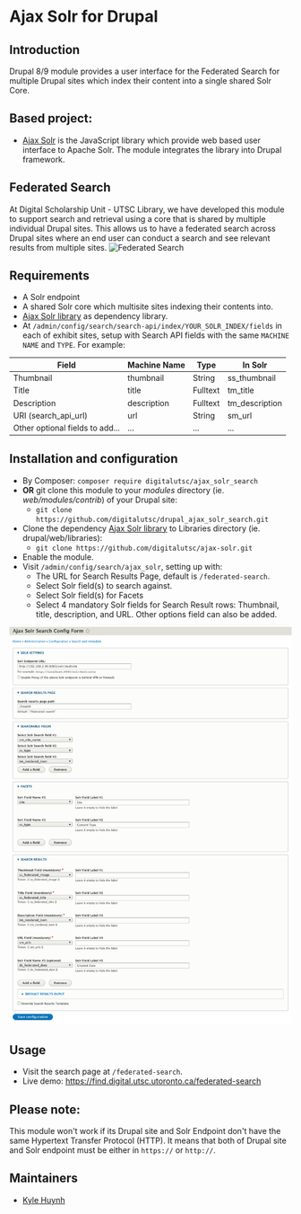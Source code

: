 # Ajax Solr for Drupal

## Introduction
Drupal 8/9 module provides a user interface for the Federated Search for multiple Drupal sites which index their content into a single shared Solr Core.

## Based project:
* [Ajax Solr](https://github.com/evolvingweb/ajax-solr) is the JavaScript library which provide web based user interface to Apache Solr. The module integrates the library into Drupal framework.

## Federated Search
At Digital Scholarship Unit - UTSC Library, we have developed this module to support search and retrieval using a core that is shared by multiple individual Drupal sites. This allows us to have a federated search across Drupal sites where an end user can conduct a search and see relevant results from multiple sites.
![Federated Search](https://github.com/digitalutsc/islandora_lite_docs/raw/main/Islandora%20Lite%20Solr%20Setup.svg "Federated Search")

## Requirements
* A Solr endpoint
* A shared Solr core which multisite sites indexing their contents into.
* [Ajax Solr library](https://github.com/digitalutsc/ajax-solr) as dependency library.
* At `/admin/config/search/search-api/index/YOUR_SOLR_INDEX/fields` in each of exhibit sites, setup with Search API fields with the same `MACHINE NAME` and `TYPE`. For example:

| Field      | Machine Name | Type | In Solr |
| ----------- | ----------- | ----------- |----------- |
| Thumbnail      | thumbnail       | String       | ss_thumbnail       |
| Title   | title        | Fulltext       | tm_title       |
| Description   | description        | Fulltext       | tm_description       |
| URI (search_api_url)   | url        | String       | sm_url       |
| Other optional fields to add...   | ...        | ...       | ...       |

## Installation and configuration
* By Composer: `composer require digitalutsc/ajax_solr_search`
* **OR** git clone this module to your _modules_ directory (ie. _web/modules/contrib_) of your Drupal site:
  * `git clone https://github.com/digitalutsc/drupal_ajax_solr_search.git`
* Clone the dependency [Ajax Solr library](https://github.com/digitalutsc/ajax-solr) to Libraries directory (ie. drupal/web/libraries):
  * `git clone https://github.com/digitalutsc/ajax-solr.git`
* Enable the module.
* Visit `/admin/config/search/ajax_solr`, setting up with:
  * The URL for Search Results Page, default is `/federated-search`.
  * Select Solr field(s) to search against.
  * Select Solr field(s) for Facets
  * Select 4 mandatory Solr fields for Search Result rows: Thumbnail, title, description, and URL. Other options field can also be added.

![Config Screenshot!](docs/ajax_solr_config.png "Config Screenshot")

## Usage
* Visit the search page at `/federated-search`.
* Live demo: https://find.digital.utsc.utoronto.ca/federated-search

## Please note:

This module won't work if its Drupal site and Solr Endpoint don't have the same Hypertext Transfer Protocol (HTTP). It means that both of Drupal site and Solr endpoint must be either in `https://` or `http://`.

## Maintainers
* [Kyle Huynh](https://github.com/kylehuynh205)
